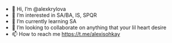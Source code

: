- 👋 Hi, I’m @alexkrylova
- 👀 I’m interested in SA/BA, IS, SPQR
- 🌱 I’m currently learning SA
- 💞️ I’m looking to collaborate on anything that your lil heart desire
- 📫 How to reach me https://t.me/alexisohkay

<!---
alexkrylova/alexkrylova is a ✨ special ✨ repository because its `README.md` (this file) appears on your GitHub profile.
You can click the Preview link to take a look at your changes.
--->
